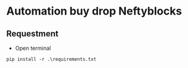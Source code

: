 # Automation buy drop Neftyblocks

## Requestment
- Open terminal

``pip install -r .\requirements.txt``
